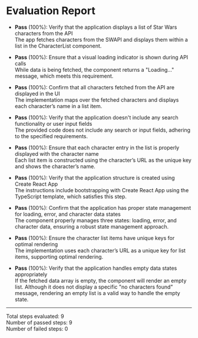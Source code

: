 # Evaluation Report

- **Pass** (100%): Verify that the application displays a list of Star Wars characters from the API  
  The app fetches characters from the SWAPI and displays them within a list in the CharacterList component.

- **Pass** (100%): Ensure that a visual loading indicator is shown during API calls  
  While data is being fetched, the component returns a "Loading..." message, which meets this requirement.

- **Pass** (100%): Confirm that all characters fetched from the API are displayed in the UI  
  The implementation maps over the fetched characters and displays each character’s name in a list item.

- **Pass** (100%): Verify that the application doesn't include any search functionality or user input fields  
  The provided code does not include any search or input fields, adhering to the specified requirements.

- **Pass** (100%): Ensure that each character entry in the list is properly displayed with the character name  
  Each list item is constructed using the character’s URL as the unique key and shows the character’s name.

- **Pass** (100%): Verify that the application structure is created using Create React App  
  The instructions include bootstrapping with Create React App using the TypeScript template, which satisfies this step.

- **Pass** (100%): Confirm that the application has proper state management for loading, error, and character data states  
  The component properly manages three states: loading, error, and character data, ensuring a robust state management approach.

- **Pass** (100%): Ensure the character list items have unique keys for optimal rendering  
  The implementation uses each character’s URL as a unique key for list items, supporting optimal rendering.

- **Pass** (100%): Verify that the application handles empty data states appropriately  
  If the fetched data array is empty, the component will render an empty list. Although it does not display a specific "no characters found" message, rendering an empty list is a valid way to handle the empty state.

---

Total steps evaluated: 9  
Number of passed steps: 9  
Number of failed steps: 0